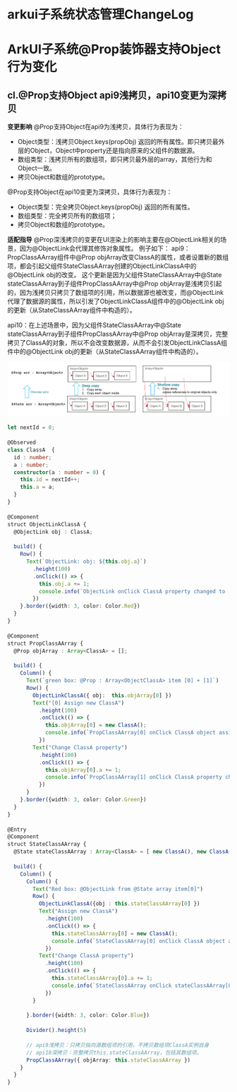 # arkui子系统状态管理ChangeLog


# ArkUI子系统@Prop装饰器支持Object行为变化

## cl.@Prop支持Object api9浅拷贝，api10变更为深拷贝

**变更影响**
@Prop支持Object在api9为浅拷贝，具体行为表现为：
- Object类型：浅拷贝Object.keys(propObj) 返回的所有属性。即只拷贝最外层的Object，Object中property还是指向原来的父组件的数据源。
- 数组类型：浅拷贝所有的数组项，即只拷贝最外层的array，其他行为和Object一致。
- 拷贝Object和数组的prototype。

@Prop支持Object在api10变更为深拷贝，具体行为表现为：
- Object类型：完全拷贝Object.keys(propObj) 返回的所有属性。
- 数组类型：完全拷贝所有的数组项；
- 拷贝Object和数组的prototype。

**适配指导**
@Prop深浅拷贝的变更在UI渲染上的影响主要在@ObjectLink相关的场景，因为@ObjectLink会代理其修饰对象属性。
例子如下：
api9：PropClassAArray组件中@Prop objArray改变ClassA的属性，或者设置新的数组项，都会引起父组件StateClassAArray创建的ObjectLinkClassA中的@ObjectLink obj的改变。
这个更新是因为父组件StateClassAArray中@State stateClassAArray到子组件PropClassAArray中@Prop objArray是浅拷贝引起的，因为浅拷贝只拷贝了数组项的引用，所以数据源也被改变，而@ObjectLink代理了数据源的属性，所以引发了ObjectLinkClassA组件中的@ObjectLink obj的更新（从StateClassAArray组件中构造的）。

api10：在上述场景中，因为父组件StateClassAArray中@State stateClassAArray到子组件PropClassAArray中@Prop objArray是深拷贝，完整拷贝了ClassA的对象，所以不会改变数据源，从而不会引发ObjectLinkClassA组件中的@ObjectLink obj的更新（从StateClassAArray组件中构造的）。


![zh-cn_image_0000001588291546](figures/zh-cn_image_0000001588291546.png)



```ts
let nextId = 0;

@Observed
class ClassA  {
  id : number;
  a : number;
  constructor(a : number = 0) {
    this.id = nextId++;
    this.a = a;
  }
}

@Component
struct ObjectLinkClassA {
  @ObjectLink obj : ClassA;

  build() {
    Row() {
      Text(`ObjectLink: obj: ${this.obj.a}`)
        .height(100)
        .onClick(() => {
          this.obj.a += 1;
          console.info(`ObjectLink onClick ClassA property changed to  ${this.obj.a}`)
        })
    }.border({width: 3, color: Color.Red})
  }
}

@Component
struct PropClassAArray {
  @Prop objArray : Array<ClassA> = [];

  build() {
    Column() {
      Text(`green box: @Prop : Array<ObjectClassA> item [0] + [1]`)
      Row() {
        ObjectLinkClassA({ obj:  this.objArray[0] })
        Text("[0] Assign new ClassA")
          .height(100)
          .onClick(() => {
            this.objArray[0] = new ClassA();
            console.info(`PropClassAArray[0] onClick ClassA object assign ${this.objArray[0].a}`)
          })
        Text("Change ClassA property")
          .height(100)
          .onClick(() => {
            this.objArray[0].a += 1;
            console.info(`PropClassAArray[1] onClick ClassA property change  ${this.objArray[1].a}`)
          })
      }
    }.border({width: 3, color: Color.Green})
  }
}

@Entry
@Component
struct StateClassAArray {
  @State stateClassAArray : Array<ClassA> = [ new ClassA(), new ClassA() ];

  build() {
    Column() {
      Column() {
        Text("Red box: @ObjectLink from @State array item[0]")
        Row() {
          ObjectLinkClassA({obj : this.stateClassAArray[0] })
          Text("Assign new ClassA")
            .height(100)
            .onClick(() => {
              this.stateClassAArray[0] = new ClassA();
              console.info(`StateClassAArray[0] onClick ClassA object assign ${this.stateClassAArray[0].a}`)
            })
          Text("Change ClassA property")
            .height(100)
            .onClick(() => {
              this.stateClassAArray[0].a += 1;
              console.info(`StateClassAArray onClick stateClassAArray[0] changed to  ${this.stateClassAArray[0].a}`)
            })
        }

      }.border({width: 3, color: Color.Blue})

      Divider().height(5)

      // api9浅拷贝：只拷贝指向源数组项的引用，不拷贝数组项ClassA实例自身
      // api10深拷贝：完整拷贝this.stateClassAArray，包括其数组项。
      PropClassAArray({ objArray: this.stateClassAArray })
    }
  }
}
```